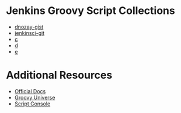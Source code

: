 # Jenkins Groovy Script Collections
  
* [dnozay-gist](https://gist.github.com/dnozay/e7afcf7a7dd8f73a4e05)  
* [jenkinsci-git](https://github.com/jenkinsci/jenkins-scripts)  
* [c]()  
* [d]()  
* [e]()  

# Additional Resources  

* [Official Docs](https://wiki.jenkins.io/display/JENKINS/Jenkins+Script+Console)  
* [Groovy Universe](https://slides.com/detlefburkhardt/groovy)  
* [Script Console](https://wiki.jenkins.io/display/JENKINS/Jenkins+Script+Console#JenkinsScriptConsole-RunningScriptConsoleonagents)  
